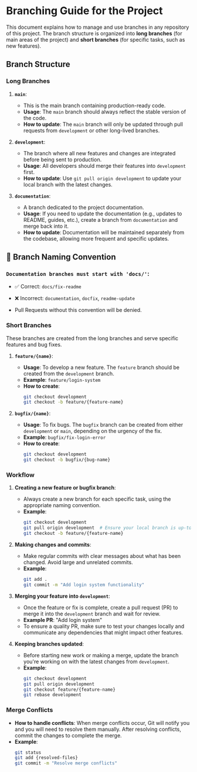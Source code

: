 # Branching Guide for the Project

This document explains how to manage and use branches in any repository of this project. The branch structure is organized into **long branches** (for main areas of the project) and **short branches** (for specific tasks, such as new features).

## Branch Structure

### Long Branches
1. **`main`**: 
   - This is the main branch containing production-ready code. 
   - **Usage**: The `main` branch should always reflect the stable version of the code.
   - **How to update**: The `main` branch will only be updated through pull requests from `development` or other long-lived branches.

2. **`development`**:
   - The branch where all new features and changes are integrated before being sent to production.
   - **Usage**: All developers should merge their features into `development` first.
   - **How to update**: Use `git pull origin development` to update your local branch with the latest changes.

3. **`documentation`**:
   - A branch dedicated to the project documentation.
   - **Usage**: If you need to update the documentation (e.g., updates to README, guides, etc.), create a branch from `documentation` and merge back into it.
   - **How to update**: Documentation will be maintained separately from the codebase, allowing more frequent and specific updates.

## 🧩 Branch Naming Convention
 ### **`Documentation branches must start with 'docs/'`**:
  - ✅ Correct: `docs/fix-readme`
  - ❌ Incorrect: `documentation`, `docfix`, `readme-update`

- Pull Requests without this convention will be denied.

### Short Branches
These branches are created from the long branches and serve specific features and bug fixes. 

1. **`feature/{name}`**:
   - **Usage**: To develop a new feature. The `feature` branch should be created from the `development` branch.
   - **Example**: `feature/login-system`
   - **How to create**:
     ```bash
     git checkout development
     git checkout -b feature/{feature-name}
     ```

2. **`bugfix/{name}`**:
   - **Usage**: To fix bugs. The `bugfix` branch can be created from either `development` or `main`, depending on the urgency of the fix.
   - **Example**: `bugfix/fix-login-error`
   - **How to create**:
     ```bash
     git checkout development
     git checkout -b bugfix/{bug-name}
     ```

### Workflow

1. **Creating a new feature or bugfix branch**:
   - Always create a new branch for each specific task, using the appropriate naming convention.
   - **Example**:
     ```bash
     git checkout development
     git pull origin development  # Ensure your local branch is up-to-date
     git checkout -b feature/{feature-name}
     ```

2. **Making changes and commits**:
   - Make regular commits with clear messages about what has been changed. Avoid large and unrelated commits.
   - **Example**:
     ```bash
     git add .
     git commit -m "Add login system functionality"
     ```

3. **Merging your feature into `development`**:
   - Once the feature or fix is complete, create a pull request (PR) to merge it into the `development` branch and wait for review.
   - **Example PR**: "Add login system"
   - To ensure a quality PR, make sure to test your changes locally and communicate any dependencies that might impact other features.

4. **Keeping branches updated**:
   - Before starting new work or making a merge, update the branch you're working on with the latest changes from `development`.
   - **Example**:
     ```bash
     git checkout development
     git pull origin development
     git checkout feature/{feature-name}
     git rebase development
     ```

### Merge Conflicts

- **How to handle conflicts**: When merge conflicts occur, Git will notify you and you will need to resolve them manually. After resolving conflicts, commit the changes to complete the merge.
- **Example**:
  ```bash
  git status
  git add {resolved-files}
  git commit -m "Resolve merge conflicts"

